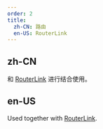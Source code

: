 ```yaml
---
order: 2
title:
  zh-CN: 路由
  en-US: RouterLink
---
```


## zh-CN

和 [RouterLink](https://angular.cn/api/router/RouterLink) 进行结合使用。

## en-US

Used together with [RouterLink](https://angular.dev/api/router/RouterLink).
